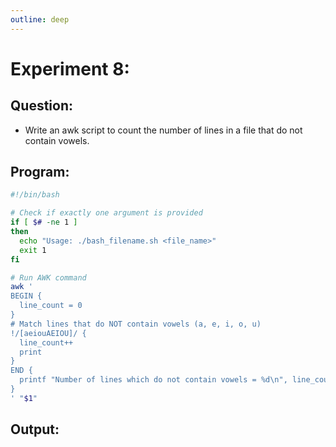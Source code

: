 ```yaml
---
outline: deep
---
```


# Experiment 8:

## Question:
- Write an awk script to count the number of lines in a file that do not contain vowels.

## Program:
```bash [exp8.sh]
#!/bin/bash

# Check if exactly one argument is provided
if [ $# -ne 1 ]
then
  echo "Usage: ./bash_filename.sh <file_name>"
  exit 1
fi

# Run AWK command
awk '
BEGIN {
  line_count = 0
}
# Match lines that do NOT contain vowels (a, e, i, o, u)
!/[aeiouAEIOU]/ {
  line_count++
  print
}
END {
  printf "Number of lines which do not contain vowels = %d\n", line_count
}
' "$1"
```

## Output:
```bash


```

